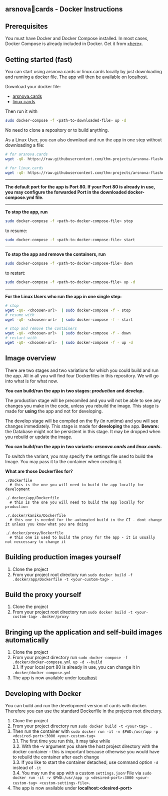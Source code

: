 arsnova🍅cards - Docker Instructions
---

## Prerequisites
You must have Docker and Docker Compose installed. In most cases, Docker Compose is already included in Docker. Get it from [»here«](https://docs.docker.com/install).

## Getting started (fast)
You can start using arsnova.cards or linux.cards locally by just downloading and running a docker file. The app will then be available on [localhost](http://localhost).

Download your docker file:
- [arsnova.cards](.docker/docker-compose-cards.yml)
- [linux.cards](.docker/docker-compose-linux.yml)

Then run it with
```bash
sudo docker-compose -f <path-to-downloaded-file> up -d
```

No need to clone a repository or to build anything.

As a Linux User, you can also download and run the app in one step without downloading a file:
```bash
# for arsnova.cards
wget -qO- https://raw.githubusercontent.com/thm-projects/arsnova-flashcards/master/.docker/docker-compose-cards.yml  | sudo docker-compose -f - up -d

# for linux.cards
wget -qO- https://raw.githubusercontent.com/thm-projects/arsnova-flashcards/master/.docker/docker-compose-linux.yml  | sudo docker-compose -f - up -d
```

---

**The default port for the app is Port 80. If your Port 80 is already in use, you may configure the forwarded Port in the downloaded docker-compose.yml file.**

---

**To stop the app, run**
```bash
sudo docker-compose -f <path-to-docker-compose-file> stop
```
to resume:
```bash
sudo docker-compose -f <path-to-docker-compose-file> start
```

---

**To stop the app and remove the containers, run**
```bash
sudo docker-compose -f <path-to-docker-compose-file> down
```
to restart:
```bash
sudo docker-compose -f <path-to-docker-compose-file> up -d
```

---

**For the Linux Users who run the app in one single step:**
```bash
# stop
wget -qO- <choosen-url>  | sudo docker-compose -f - stop
# resume with
wget -qO- <choosen-url>  | sudo docker-compose -f - start

# stop and remove the containers
wget -qO- <choosen-url>  | sudo docker-compose -f - down
# restart with
wget -qO- <choosen-url>  | sudo docker-compose -f - up -d
```

## Image overview
There are two stages and two variations for which you could build and run the app. All in all you will find four Dockerfiles in this repository. We will go into what is for what now.

**You can build/run the app in two stages: _production_ and _develop_.**

The production stage will be precomiled and you will not be able to see any changes you make in the code, unless you rebuild the image. This stage is made for **using** the app and not for developing.

The develop stage will be compiled on the fly (in runtime) and you will see changes immediately. This stage is made for **developing** the app. **Beware:** the Database might not be persistent in this stage. It may be dropped when you rebuild or update the image.

**You can build/run the app in two variants: _arsnova.cards_ and _linux.cards_.**

To switch the variant, you may specify the settings file used to build the Image. You may pass it to the container when creating it.

**What are those Dockerfiles for?**
```
./Dockerfile
  # this is the one you will need to build the app locally for development

./.docker/app/Dockerfile
  # this is the one you will need to build the app locally for production

./.docker/kaniko/Dockerfile
  # this one is needed for the automated build in the CI - dont change it unless you know what you are doing

./.docker/proxy/Dockerfile
  # this one is used to build the proxy for the app - it is usually not neccessary to change it
```

## Building production images yourself
1. Clone the project
2. From your project root directory run `sudo docker build -f .docker/app/Dockerfile -t <your-custom-tag> .`

## Build the proxy yourself
1. Clone the project
2. From your project root directory run `sudo docker build -t <your-custom-tag> .docker/proxy`

## Bringing up the application and self-build images automatically
1. Clone the project
2. From your project directory run `sudo docker-compose -f .docker/docker-compose.yml up -d --build`\
  2.1. If your local port 80 is already in use, you can change it in `.docker/docker-compose.yml`
3. The app is now available under [localhost](http://localhost)

## Developing with Docker
You can build and run the development version of cards with docker. Therefore you can use the standard Dockerfile in the projects root directory.
1. Clone the project
2. From your project directory run `sudo docker build -t <your-tag> .`
3. Then run the container with `sudo docker run -it -v $PWD:/usr/app -p <desired-port>:3000 <your-custom-tag>`\
  3.1. The first time you run this, it may take while\
  3.2. With the -v argument you share the host project directory with the docker container - this is important because otherwise you would have to rebuild the container after each change\
  3.3. If you like to start the container detached, use command option `-d` instead of `-it`\
  3.4. You may run the app with a custom `settings.json`-File via `sudo docker run -it -v $PWD:/usr/app -p <desired-port>:3000 <your-custom-tag> <custom-settings-file>`.
4. The app is now available under **localhost:\<desired-port\>**
